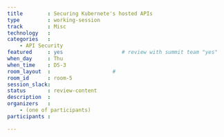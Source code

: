 ```yaml
---
title        : Securing Kubernete's hosted APIs
type         : working-session
track        : Misc
technology   :
categories   :
    - API Security
featured     : yes                   # review with summit team "yes"
when_day     : Thu
when_time    : DS-3
room_layout  :                    #
room_id      : room-5
session_slack:
status       : review-content
description  :
organizers   :
    - (one of participants)
participants :

---
```


<!--(add intro)

## WHY

(...)

## What

(...)

## Outcomes

(...)

## References

(...)-->
